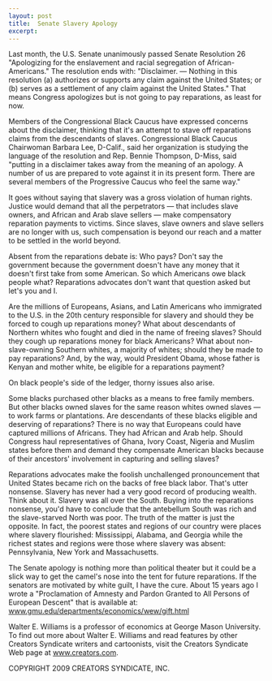 ```yaml
---
layout: post
title:  Senate Slavery Apology
excerpt:
---
```


Last month, the U.S. Senate unanimously passed Senate Resolution 26 "Apologizing for the enslavement and racial segregation of African-Americans." The resolution ends with: "Disclaimer. — Nothing in this resolution (a) authorizes or supports any claim against the United States; or (b) serves as a settlement of any claim against the United States." That means Congress apologizes but is not going to pay reparations, as least for now.

Members of the Congressional Black Caucus have expressed concerns about the disclaimer, thinking that it's an attempt to stave off reparations claims from the descendants of slaves. Congressional Black Caucus Chairwoman Barbara Lee, D-Calif., said her organization is studying the language of the resolution and Rep. Bennie Thompson, D-Miss, said "putting in a disclaimer takes away from the meaning of an apology. A number of us are prepared to vote against it in its present form. There are several members of the Progressive Caucus who feel the same way."

It goes without saying that slavery was a gross violation of human rights. Justice would demand that all the perpetrators — that includes slave owners, and African and Arab slave sellers — make compensatory reparation payments to victims. Since slaves, slave owners and slave sellers are no longer with us, such compensation is beyond our reach and a matter to be settled in the world beyond.

Absent from the reparations debate is: Who pays? Don't say the government because the government doesn't have any money that it doesn't first take from some American. So which Americans owe black people what? Reparations advocates don't want that question asked but let's you and I.

Are the millions of Europeans, Asians, and Latin Americans who immigrated to the U.S. in the 20th century responsible for slavery and should they be forced to cough up reparations money? What about descendants of Northern whites who fought and died in the name of freeing slaves? Should they cough up reparations money for black Americans? What about non-slave-owning Southern whites, a majority of whites; should they be made to pay reparations? And, by the way, would President Obama, whose father is Kenyan and mother white, be eligible for a reparations payment?

On black people's side of the ledger, thorny issues also arise.

 Some blacks purchased other blacks as a means to free family members. But other blacks owned slaves for the same reason whites owned slaves — to work farms or plantations. Are descendants of these blacks eligible and deserving of reparations? There is no way that Europeans could have captured millions of Africans. They had African and Arab help. Should Congress haul representatives of Ghana, Ivory Coast, Nigeria and Muslim states before them and demand they compensate American blacks because of their ancestors' involvement in capturing and selling slaves?

Reparations advocates make the foolish unchallenged pronouncement that United States became rich on the backs of free black labor. That's utter nonsense. Slavery has never had a very good record of producing wealth. Think about it. Slavery was all over the South. Buying into the reparations nonsense, you'd have to conclude that the antebellum South was rich and the slave-starved North was poor. The truth of the matter is just the opposite. In fact, the poorest states and regions of our country were places where slavery flourished: Mississippi, Alabama, and Georgia while the richest states and regions were those where slavery was absent: Pennsylvania, New York and Massachusetts.

The Senate apology is nothing more than political theater but it could be a slick way to get the camel's nose into the tent for future reparations. If the senators are motivated by white guilt, I have the cure. About 15 years ago I wrote a "Proclamation of Amnesty and Pardon Granted to All Persons of European Descent" that is available at: www.gmu.edu/departments/economics/wew/gift.html

Walter E. Williams is a professor of economics at George Mason University. To find out more about Walter E. Williams and read features by other Creators Syndicate writers and cartoonists, visit the Creators Syndicate Web page at www.creators.com.

COPYRIGHT 2009 CREATORS SYNDICATE, INC.
